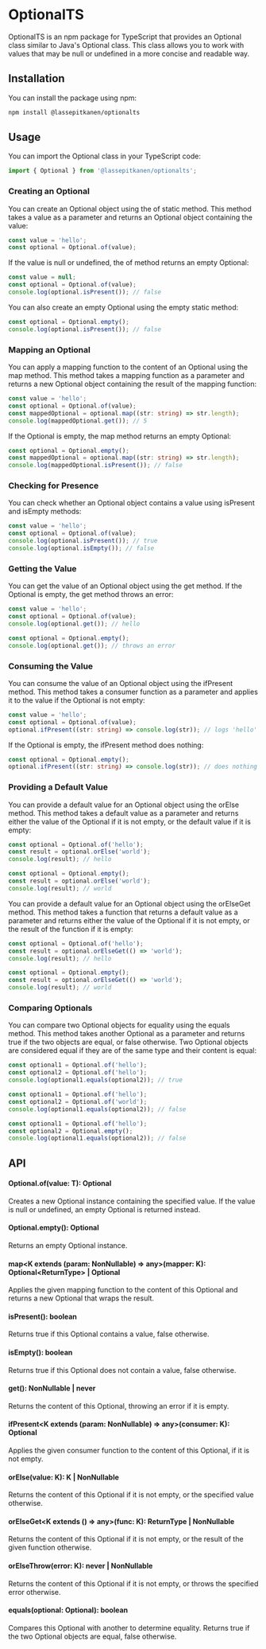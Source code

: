 # OptionalTS
OptionalTS is an npm package for TypeScript that provides an Optional class similar to Java's Optional class. This class allows you to work with values that may be null or undefined in a more concise and readable way.

## Installation

You can install the package using npm:
```sh
npm install @lassepitkanen/optionalts
```

## Usage

You can import the Optional class in your TypeScript code:
```ts
import { Optional } from '@lassepitkanen/optionalts';
```
### Creating an Optional

You can create an Optional object using the of static method. This method takes a value as a parameter and returns an Optional object containing the value:
```ts
const value = 'hello';
const optional = Optional.of(value);
```

If the value is null or undefined, the of method returns an empty Optional:
```ts
const value = null;
const optional = Optional.of(value);
console.log(optional.isPresent()); // false
```

You can also create an empty Optional using the empty static method:
```ts
const optional = Optional.empty();
console.log(optional.isPresent()); // false
```

### Mapping an Optional

You can apply a mapping function to the content of an Optional using the map method. This method takes a mapping function as a parameter and returns a new Optional object containing the result of the mapping function:
```ts
const value = 'hello';
const optional = Optional.of(value);
const mappedOptional = optional.map((str: string) => str.length);
console.log(mappedOptional.get()); // 5
```

If the Optional is empty, the map method returns an empty Optional:
```ts
const optional = Optional.empty();
const mappedOptional = optional.map((str: string) => str.length);
console.log(mappedOptional.isPresent()); // false
```

### Checking for Presence

You can check whether an Optional object contains a value using isPresent and isEmpty methods:
```ts
const value = 'hello';
const optional = Optional.of(value);
console.log(optional.isPresent()); // true
console.log(optional.isEmpty()); // false
```

### Getting the Value
You can get the value of an Optional object using the get method. If the Optional is empty, the get method throws an error:

```ts
const value = 'hello';
const optional = Optional.of(value);
console.log(optional.get()); // hello
```

```ts
const optional = Optional.empty();
console.log(optional.get()); // throws an error
```

### Consuming the Value

You can consume the value of an Optional object using the ifPresent method. This method takes a consumer function as a parameter and applies it to the value if the Optional is not empty:
```ts
const value = 'hello';
const optional = Optional.of(value);
optional.ifPresent((str: string) => console.log(str)); // logs 'hello'
```

If the Optional is empty, the ifPresent method does nothing:
```ts
const optional = Optional.empty();
optional.ifPresent((str: string) => console.log(str)); // does nothing
```

### Providing a Default Value
You can provide a default value for an Optional object using the orElse method. This method takes a default value as a parameter and returns either the value of the Optional if it is not empty, or the default value if it is empty:
```ts
const optional = Optional.of('hello');
const result = optional.orElse('world');
console.log(result); // hello
```
```ts
const optional = Optional.empty();
const result = optional.orElse('world');
console.log(result); // world
```

You can provide a default value for an Optional object using the orElseGet method. This method takes a function that returns a default value as a parameter and returns either the value of the Optional if it is not empty, or the result of the function if it is empty:
```ts
const optional = Optional.of('hello');
const result = optional.orElseGet(() => 'world');
console.log(result); // hello
```
```ts
const optional = Optional.empty();
const result = optional.orElseGet(() => 'world');
console.log(result); // world
```

### Comparing Optionals
You can compare two Optional objects for equality using the equals method. This method takes another Optional as a parameter and returns true if the two objects are equal, or false otherwise. Two Optional objects are considered equal if they are of the same type and their content is equal:

```ts
const optional1 = Optional.of('hello');
const optional2 = Optional.of('hello');
console.log(optional1.equals(optional2)); // true
```
```ts
const optional1 = Optional.of('hello');
const optional2 = Optional.of('world');
console.log(optional1.equals(optional2)); // false
```
```ts
const optional1 = Optional.of('hello');
const optional2 = Optional.empty();
console.log(optional1.equals(optional2)); // false
```

## API
#### Optional.of<T>(value: T): Optional<T>
Creates a new Optional instance containing the specified value. If the value is null or undefined, an empty Optional is returned instead.

#### Optional.empty(): Optional<undefined>
Returns an empty Optional instance.

#### map<K extends (param: NonNullable<T>) => any>(mapper: K): Optional<ReturnType<K>> | Optional<T>
Applies the given mapping function to the content of this Optional and returns a new Optional that wraps the result.

#### isPresent(): boolean
Returns true if this Optional contains a value, false otherwise.

#### isEmpty(): boolean
Returns true if this Optional does not contain a value, false otherwise.

#### get(): NonNullable<T> | never
Returns the content of this Optional, throwing an error if it is empty.

#### ifPresent<K extends (param: NonNullable<T>) => any>(consumer: K): Optional<T>
Applies the given consumer function to the content of this Optional, if it is not empty.

#### orElse<K>(value: K): K | NonNullable<T>
Returns the content of this Optional if it is not empty, or the specified value otherwise.

#### orElseGet<K extends () => any>(func: K): ReturnType<K> | NonNullable<T>
Returns the content of this Optional if it is not empty, or the result of the given function otherwise.

#### orElseThrow<K extends Error>(error: K): never | NonNullable<T>
Returns the content of this Optional if it is not empty, or throws the specified error otherwise.

#### equals(optional: Optional<T>): boolean
Compares this Optional with another to determine equality. Returns true if the two Optional objects are equal, false otherwise.
